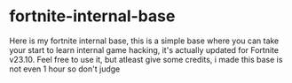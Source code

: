 # fortnite-internal-base

Here is my fortnite internal base, this is a simple base where you can take your start to learn internal game hacking, it's actually updated for Fortnite v23.10.
Feel free to use it, but atleast give some credits, i made this base is not even 1 hour so don't judge
